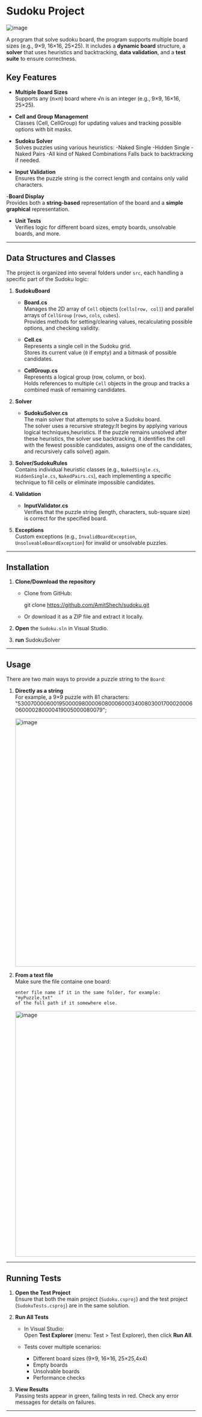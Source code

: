 # Sudoku Project

![image](https://github.com/user-attachments/assets/1cf84a93-93fe-4f68-aa88-72b4c4a19f7c)


A program that solve sudoku board, the program supports multiple board sizes (e.g., 9×9, 16×16, 25×25). It includes a **dynamic board** structure, a **solver** that uses heuristics and backtracking, **data validation**, and a **test suite** to ensure correctness.

## Key Features

- **Multiple Board Sizes**  
  Supports any (n×n) board where √n is an integer (e.g., 9×9, 16×16, 25×25).

- **Cell and Group Management**  
  Classes (Cell, CellGroup) for updating values and tracking possible options with bit masks.

- **Sudoku Solver**  
  Solves puzzles using various heuristics:
    -Naked Single
    -Hidden Single
    -Naked Pairs
    -All kind of Naked Combinations 
  Falls back to backtracking if needed.

- **Input Validation**  
  Ensures the puzzle string is the correct length and contains only valid characters.
  
-**Board Display**  
  Provides both a **string-based** representation of the board and a **simple graphical** representation.

- **Unit Tests**  
  Verifies logic for different board sizes, empty boards, unsolvable boards, and more.

---

## Data Structures and Classes

The project is organized into several folders under `src`, each handling a specific part of the Sudoku logic:

1. **SudokuBoard**  
   - **Board.cs**  
     Manages the 2D array of `Cell` objects (`cells[row, col]`) and parallel arrays of `CellGroup` (`rows`, `cols`, `cubes`).  
     Provides methods for setting/clearing values, recalculating possible options, and checking validity.

   - **Cell.cs**  
     Represents a single cell in the Sudoku grid.  
     Stores its current value (`0` if empty) and a bitmask of possible candidates.

   - **CellGroup.cs**  
     Represents a logical group (row, column, or box).  
     Holds references to multiple `Cell` objects in the group and tracks a combined mask of remaining candidates.

2. **Solver**  
   - **SudokuSolver.cs**  
     The main solver that attempts to solve a Sudoku board.  
     The solver uses a recursive strategy:It begins by applying various logical techniques,heuristics.
     If the puzzle remains unsolved after these heuristics, the solver use backtracking, it identifies the cell with the         fewest possible candidates, assigns one of the candidates, and recursively calls solve() again.
     
3. **Solver/SudokuRules**  
   Contains individual heuristic classes (e.g., `NakedSingle.cs`, `HiddenSingle.cs`, `NakedPairs.cs`), each implementing a     specific technique to fill cells or eliminate impossible candidates.

4. **Validation**  
   - **InputValidator.cs**  
     Verifies that the puzzle string (length, characters, sub-square size) is correct for the specified board.

5. **Exceptions**  
   Custom exceptions (e.g., `InvalidBoardException`, `UnsolveableBoardException`) for invalid or unsolvable puzzles.
   
---
## Installation

1. **Clone/Download the repository**  
   - Clone from GitHub:
   
        git clone https://github.com/AmitShech/sudoku.git

   - Or download it as a ZIP file and extract it locally.

2. **Open** the `Sudoku.sln` in Visual Studio.
3. **run** SudokuSolver
---

## Usage

There are two main ways to provide a puzzle string to the `Board`:

1. **Directly as a string**  
   For example, a 9×9 puzzle with 81 characters:
           "530070000600195000098000060800060003400803001700020006060000280000419005000080079";
   
   <img width="660" alt="image" src="https://github.com/user-attachments/assets/a6adad52-20f1-4374-bab2-ed3d5d53647f" />

3. **From a text file**  
   Make sure the file containe one board:

       enter file name if it in the same folder, for example: "myPuzzle.txt"
       of the full path if it somewhere else.
   
   <img width="653" alt="image" src="https://github.com/user-attachments/assets/7578b3b5-2831-4f40-a443-edb932632a6d" />
   
---       

## Running Tests

1. **Open the Test Project**  
   Ensure that both the main project (`Sudoku.csproj`) and the test project (`SudokuTests.csproj`) are in the same solution.

2. **Run All Tests**  
   - In Visual Studio:  
     Open **Test Explorer** (menu: Test > Test Explorer), then click **Run All**.
     
   - Tests cover multiple scenarios:
     - Different board sizes (9×9, 16×16, 25×25,4x4)
     - Empty boards
     - Unsolvable boards
     - Performance checks

3. **View Results**  
   Passing tests appear in green, failing tests in red. Check any error messages for details on failures.

---
